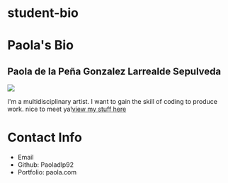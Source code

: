 # student-bio

<!DOCTYPE html>
<html>

<head>
       
<title>Paola's Bio</title>
<h1>Paola's Bio</h1>
<h2>Paola de la Peña Gonzalez Larrealde Sepulveda</h2>
</head>
<body>
<img src="https://marriedbiography.com/wp-content/uploads/2018/08/Paola-Mayfield.jpg"> 
<p>I'm a multidisciplinary artist. I want to gain the skill of coding to produce work.
     nice to meet ya!<a href="https://www.dog.com/" target="_blank">view my stuff here</a>
</p>
<h1>Contact Info</h1>
<ul>
    <li>Email</li>
    <li>Github: Paoladlp92</li>
    <li>Portfolio: paola.com</li>
</ul>

</body>
</html>   
